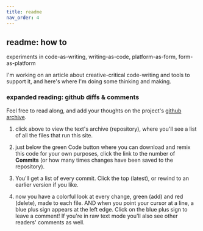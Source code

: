 ```yaml
---
title: readme
nav_order: 4
---
```


<!-- # tethered.network -->

## readme: how to 

experiments in code-as-writing, writing-as-code, platform-as-form, form-as-platform

I'm working on an article about creative-critical code-writing and tools to support it, and here's where I'm doing some thinking and making. 

### expanded reading: github diffs & comments

Feel free to read along, and add your thoughts on the project's [github archive](https://github.com/sarahciston/tethered).

<!-- add instructions for forking -->

1. click above to view the text's archive (repository), where you'll see a list of all the files that run this site.

2. just below the green Code button where you can download and remix this code for your own purposes, click the link to the number of **Commits** (or how many times changes have been saved to the repository). 

3. You'll get a list of every commit. Click the top (latest), or rewind to an earlier version if you like.

4. now you have a colorful look at every change, green (add) and red (delete), made to each file. AND when you point your cursor at a line, a blue plus sign appears at the left edge. Click on the blue plus sign to leave a comment! If you're in raw text mode you'll also see other readers' comments as well.

